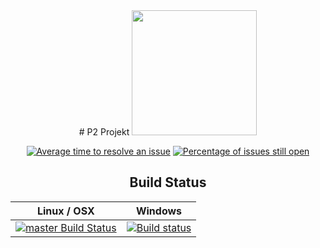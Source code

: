 <center>
# P2 Projekt <img src="https://s3.eu-west-2.amazonaws.com/sembrik/SW2/Project/omegalul.png" width="200" height="200"></img>

[![Average time to resolve an issue](http://isitmaintained.com/badge/resolution/a307b/P2-Projekt.svg)](https://isitmaintained.com/project/a307b/P2-Projekt "Average time to resolve an issue") [![Percentage of issues still open](http://isitmaintained.com/badge/open/a307b/P2-Projekt.svg)](https://isitmaintained.com/project/a307b/P2-Projekt "Percentage of issues still open")

## Build Status

Linux / OSX | Windows
:------------: | :------------:
[![master Build Status](https://travis-ci.org/a307b/P2-Projekt.svg?branch=master)](https://travis-ci.org/TrinityCore/TrinityCore)| [![Build status](https://travis-ci.org/a307b/P2-Projekt.svg?branch=master)](https://ci.appveyor.com/project/DDuarte/trinitycore/branch/3.3.5)
</center>
